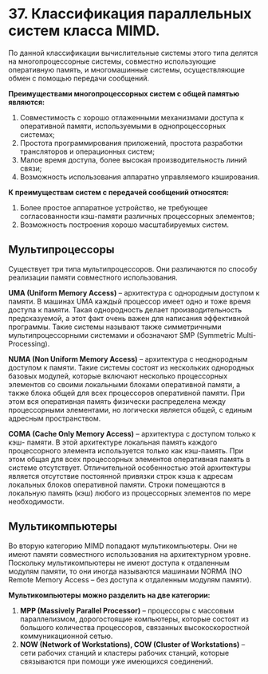 # 37. Классификация параллельных систем класса MIMD.

По данной классификации вычислительные системы этого типа делятся на  многопроцессорные  системы, совместно использующие оперативную память, и  многомашинные  системы, осуществляющие обмен с помощью передачи сообщений.

**Преимуществами многопроцессорных систем с общей памятью являются:**

1.  Совместимость с хорошо отлаженными механизмами доступа к оперативной памяти, используемыми в однопроцессорных системах;
2. Простота программирования приложений, простота разработки трансляторов и операционных систем; 
3. Малое время доступа, более высокая производительность линий связи; 
4. Возможность использования аппаратно управляемого кэширования.

**К преимуществам систем с передачей сообщений относятся:**

1. Более простое аппаратное устройство, не требующее согласованности  кэш-памяти различных процессорных элементов; 
2. Возможность построения хорошо масштабируемых систем.

## Мультипроцессоры

Существует три типа мультипроцессоров. Они различаются по способу реализации памяти совместного использования.

**UMA  (Uniform Memory  Access)**  –  архитектура с однородным доступом к памяти. В машинах  UMA  каждый процессор имеет одно и тоже время доступа к памяти. Такая однородность делает производительность предсказуемой, а этот факт очень важен для написания эффективной программы. Такие системы называют также  симметричными мультипроцессорными системами  и обозначают  SMP  (Symmetric  Multi-Processing).

**NUMA  (Non  Uniform  Memory  Access)**  –  архитектура с неоднородным 
доступом к памяти.  Такие системы состоят из нескольких однородных базовых модулей, которые  включают несколько процессорных элементов со своими локальными блоками оперативной памяти, а также блока общей для всех процессоров оперативной памяти.  При этом вся оперативная память физически распределена между процессорными элементами, но логически является общей, с единым адресным пространством.

**COMA (Cache Only Memory Access)** – архитектура с доступом только к кэш- памяти.  В этой архитектуре локальная память каждого процессорного элемента используется  только как кэш-память. При этом общая для всех процессорных элементов оперативная память в системе отсутствует. Отличительной особенностью этой архитектуры является отсутствие постоянной привязки строк кэша к адресам локальных блоков оперативной памяти.  Строки помещаются в локальную память (кэш) любого из процессорных элементов по мере необходимости.

## Мультикомпьютеры

Во вторую категорию  MIMD  попадают мультикомпьютеры.  Они не  имеют памяти совместного использования на архитектурном уровне.  Поскольку мультикомпьютеры не имеют доступа к отдаленным модулям   памяти, то они иногда называются машинами  NORMA  (NO Remote Memory Access – без доступа к отдаленным модулям памяти).

**Мультикомпьютеры можно разделить на две категории:**

1. **MPP  (Massively  Parallel  Processor)**  –  процессоры с массовым  параллелизмом, дорогостоящие компьютеры, которые состоят из большого  количества процессоров, связанных высокоскоростной коммуникационной  сетью. 
2.  **NOW  (Network of Workstations), COW  (Cluster of Workstations)** –  сети рабочих станций и кластеры рабочих станций, которые связываются при помощи уже имеющихся соединений.

